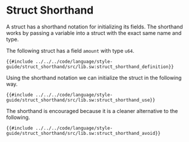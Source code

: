 # Struct Shorthand

A struct has a shorthand notation for initializing its fields. The shorthand works by passing a variable into a struct with the exact same name and type.

The following struct has a field `amount` with type `u64`.

```sway
{{#include ../../../code/language/style-guide/struct_shorthand/src/lib.sw:struct_shorthand_definition}}
```

Using the shorthand notation we can initialize the struct in the following way.

```sway
{{#include ../../../code/language/style-guide/struct_shorthand/src/lib.sw:struct_shorthand_use}}
```

The shorthand is encouraged because it is a cleaner alternative to the following.

```sway
{{#include ../../../code/language/style-guide/struct_shorthand/src/lib.sw:struct_shorthand_avoid}}
```


